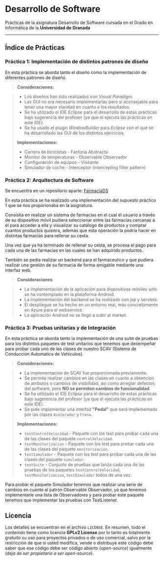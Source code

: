 # Desarrollo de Software

Prácticas de la asignatura Desarrollo de Software cursada en el Grado en Informática de la **Universidad de Granada**

----------

## Índice de Prácticas

### Práctica 1: Implementación de distintos patrones de diseño
En esta práctica se aborda tanto el diseño como la implementación de diferentes patrones de diseño.

> **Consideraciones:**

> - Los diseños han sido realizados con *Visual Paradigm*.
> - Las GUI no era necesario implementarlas pero si aconsejable para tener una mayor claridad en cuanto a los resultados.
> - Se ha utilizado el IDE *Eclipse* para el desarrollo de estas prácticas bajo sugerencia del profesor (ya que él ejecuta las prácticas en este IDE).
> - Se ha usado el plugin *WindowBuilder* para *Eclipse* con el que se ha desarrollado las GUI de los distintos ejercicios.
>
> **Implementaciones:**
>
> - Carrera de bicicletas - Factoria Abstracta
> - Monitor de temperaturas - Observable Observador
> - Configuración de equipos - Visitante
> - Simulador de coche - Interceptor (intercepting filter pattern)


### Práctica 2: Arquitectura de Software

Se encuentra en un repositorio aparte: [FarmaciaDS](https://github.com/romanarranz/FarmaciaDS)

En esta práctica se ha realizado una implementación del supuesto práctico 1 que se nos proporionaba en la asignatura.

Consistía en realizar un sistema de farmacias en el cual el usuario a través de su dispositivo móvil pudiera seleccionar entre las farmacias cercanas a él para acceder a ella y visualizar su catálogo de productos y comprar cuantos productos quisiera, además que esta operación la podría hacer en distintas farmacias para rellenar su cesta.

Una vez que ya ha terminado de rellenar su cesta, se procesa el pago para cada una de las farmacias en las cuales se han adquirido productos.

También se pedia realizar un backend para el farmaceutico y que pudiera realizar una gestión de su farmacia de forma amigable mediante una interfaz web.

> **Consideraciones**

> - La implementación de la aplicación para dispositivos móviles sólo se ha contemplado en la plataforma Android.
> - La implementación del backend se ha realizado con jsp y servlets.
> - El despliegue se ha hecho en un entorno real, más concretamente en Azure para el webservice.
> - La aplicación Android no se llegó a subir al market.

### Práctica 3: Pruebas unitarias y de Integración
En esta práctica se aborda tanto la implementación de una suite de pruebas para los distintos paquetes de test unitarios que tenemos que desempeñar para probar cada uno de las clases de nuestro SCAV (Sistema de Conduccion Automatica de Vehiculos).

> **Consideraciones:**

> - La implementación de SCAV fue proporcionada previamente.
> - Se permite realizar cambios en las clases en cuanto a obtencion de atributos o cambios de visibilidad, asi como arreglar defectos del software, pero **NO se permiten cambios de funcionalidad**.
> - Se ha utilizado el IDE *Eclipse* para el desarrollo de estas prácticas bajo sugerencia del profesor (ya que él ejecuta las prácticas en este IDE).
> - Se pide implementar una interfaz **"Pedal"** que será implementada por las clases `Acelerador` y `Freno`.
>
> **Implementaciones:**
>
> - `testControlVelocidad` - Paquete con los test para probar cada una de las clases del paquete `controlVelocidad`.
> - `testMonitorizacion` - Paquete con los test para probar cada una de las clases del paquete `monitorizacion`.
> - `testSimulador` - Paquete con los test para probar cada una de las clases del paquete `simulador`.
> - `testSuite` - Conjunto de pruebas que lanza cada una de las pruebas de los paquetes `testControlVelocidad`, `testMonitorizacion`, `testSimulador` todos de una vez.

Para probar el paquete Simulador tenemos que realizar una serie de cambios en cuanto al patrón Observable Observador, ya que tenemos implementarle una lista de Observadores y para probar este paquete tenemos que implementar las pruebas con TestListener.

## Licencia

Los detalles se encuentran en el archivo `LICENSE`. En resumen, todo el contenido tiene como licencia **GPLv2 License** por lo tanto es totalmente gratuito su uso para proyectos privados o de uso comercial, salvo por la restricción de que si usted modifica, vende o distribuye este código debe saber que ese código debe ser código abierto (*open-source*) igualmente (*deja de ser propietario a ser open-source*).
